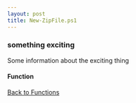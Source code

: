 ```yaml
---
layout: post
title: New-ZipFile.ps1
---
```


### something exciting

Some information about the exciting thing

#### Function

<script src="https://gist-it.appspot.com/github.com/BanterBoy/scripts-blog/blob/master/PowerShell/functions/compression/New-ZipFile.ps1" crossorigin="anonymous"></script>

<a href="/menu/_pages/functions.html">Back to Functions</a>
